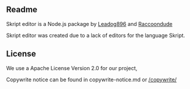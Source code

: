 ## Readme

Skript editor is a Node.js package by [Leadog896](https://github.com/LeoDog896) and [Raccoondude](https://raccooondude.com)

Skript editor was created due to a lack of editors for the language Skript.

## License

We use a Apache License Version 2.0 for our project,

Copywrite notice can be found in copywrite-notice.md or [/copywrite/](/copywrite/)